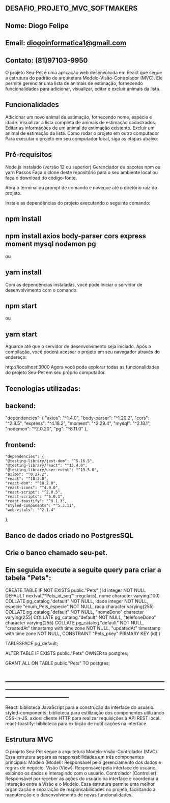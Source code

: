 ## DESAFIO_PROJETO_MVC_SOFTMAKERS

## Nome: Diogo Felipe
## Email: diogoinformatica1@gmail.com
## Contato: (81)97103-9950

O projeto Seu-Pet é uma aplicação web desenvolvida em React que segue a estrutura do padrão de arquitetura Modelo-Visão-Controlador (MVC). Ele permite gerenciar uma lista de animais de estimação, fornecendo funcionalidades para adicionar, visualizar, editar e excluir animais da lista.

## Funcionalidades
Adicionar um novo animal de estimação, fornecendo nome, espécie e idade.
Visualizar a lista completa de animais de estimação cadastrados.
Editar as informações de um animal de estimação existente.
Excluir um animal de estimação da lista.
Como rodar o projeto em outro computador
Para executar o projeto em seu computador local, siga as etapas abaixo:

## Pré-requisitos
Node.js instalado (versão 12 ou superior)
Gerenciador de pacotes npm ou yarn
Passos
Faça o clone deste repositório para o seu ambiente local ou faça o download do código-fonte.

Abra o terminal ou prompt de comando e navegue até o diretório raiz do projeto.

Instale as dependências do projeto executando o seguinte comando:

## npm install
## npm install axios body-parser cors express moment mysql nodemon pg

ou

## yarn install

Com as dependências instaladas, você pode iniciar o servidor de desenvolvimento com o comando:
## npm start
ou

## yarn start
Aguarde até que o servidor de desenvolvimento seja iniciado. Após a compilação, você poderá acessar o projeto em seu navegador através do endereço:

http://localhost:3000
Agora você pode explorar todas as funcionalidades do projeto Seu-Pet em seu próprio computador.

## Tecnologias utilizadas:

## backend:

"dependencies": {
    "axios": "^1.4.0",
    "body-parser": "^1.20.2",
    "cors": "^2.8.5",
    "express": "^4.18.2",
    "moment": "^2.29.4",
    "mysql": "^2.18.1",
    "nodemon": "^2.0.20",
    "pg": "^8.11.0"
  },

  ## frontend:
  
    "dependencies": {
    "@testing-library/jest-dom": "^5.16.5",
    "@testing-library/react": "^13.4.0",
    "@testing-library/user-event": "^13.5.0",
    "axios": "^0.27.2",
    "react": "^18.2.0",
    "react-dom": "^18.2.0",
    "react-icons": "^4.9.0",
    "react-script": "^2.0.5",
    "react-scripts": "^5.0.1",
    "react-toastify": "^9.1.3",
    "styled-components": "^5.3.11",
    "web-vitals": "^2.1.4"
  },

  ## Banco de dados criado no PostgresSQL
  
  ## Crie o banco chamado seu-pet.
  ## Em seguida execute a seguite query para criar a tabela "Pets":
  
  CREATE TABLE IF NOT EXISTS public."Pets"
(
    id integer NOT NULL DEFAULT nextval('"Pets_id_seq"'::regclass),
    nome character varying(100) COLLATE pg_catalog."default" NOT NULL,
    idade integer NOT NULL,
    especie "enum_Pets_especie" NOT NULL,
    raca character varying(255) COLLATE pg_catalog."default" NOT NULL,
    "nomeDono" character varying(255) COLLATE pg_catalog."default" NOT NULL,
    "telefoneDono" character varying(255) COLLATE pg_catalog."default" NOT NULL,
    "createdAt" timestamp with time zone NOT NULL,
    "updatedAt" timestamp with time zone NOT NULL,
    CONSTRAINT "Pets_pkey" PRIMARY KEY (id)
)

TABLESPACE pg_default;

ALTER TABLE IF EXISTS public."Pets"
    OWNER to postgres;

GRANT ALL ON TABLE public."Pets" TO postgres;
  ## ________________________________________________________________________________________________________________________

React: biblioteca JavaScript para a construção da interface do usuário.
styled-components: biblioteca para estilização dos componentes utilizando CSS-in-JS.
axios: cliente HTTP para realizar requisições à API REST local.
react-toastify: biblioteca para exibição de notificações na interface.

## Estrutura MVC
O projeto Seu-Pet segue a arquitetura Modelo-Visão-Controlador (MVC). Essa estrutura separa as responsabilidades em três componentes principais:
Modelo (Model): Responsável pelo gerenciamento dos dados e regras de negócio.
Visão (View): Responsável pela interface do usuário, exibindo os dados e interagindo com o usuário.
Controlador (Controller): Responsável por receber as ações do usuário na interface e coordenar a interação entre a Visão e o Modelo.
Essa estrutura permite uma melhor organização e separação de responsabilidades no projeto, facilitando a manutenção e o desenvolvimento de novas funcionalidades.
